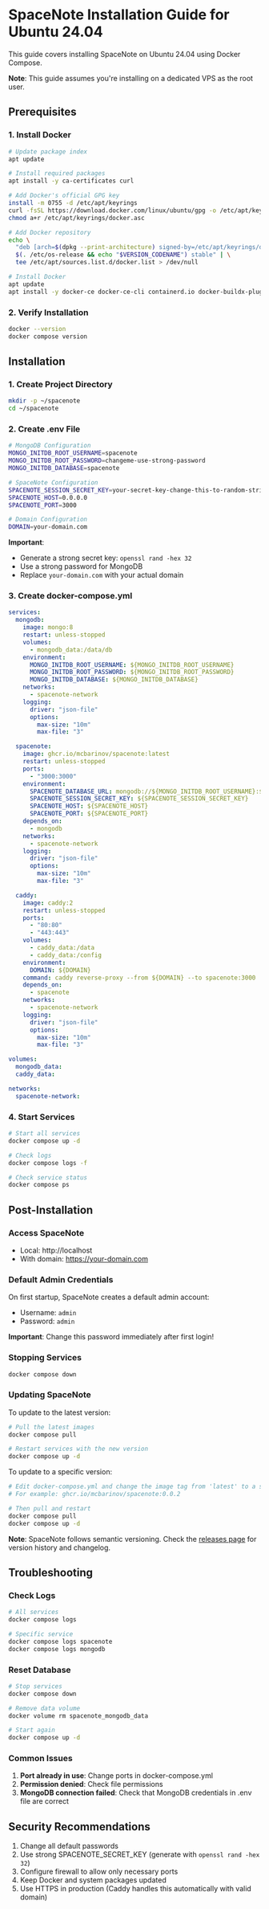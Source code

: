 # SpaceNote Installation Guide for Ubuntu 24.04

This guide covers installing SpaceNote on Ubuntu 24.04 using Docker Compose.

**Note**: This guide assumes you're installing on a dedicated VPS as the root user.

## Prerequisites

### 1. Install Docker

```bash
# Update package index
apt update

# Install required packages
apt install -y ca-certificates curl

# Add Docker's official GPG key
install -m 0755 -d /etc/apt/keyrings
curl -fsSL https://download.docker.com/linux/ubuntu/gpg -o /etc/apt/keyrings/docker.asc
chmod a+r /etc/apt/keyrings/docker.asc

# Add Docker repository
echo \
  "deb [arch=$(dpkg --print-architecture) signed-by=/etc/apt/keyrings/docker.asc] https://download.docker.com/linux/ubuntu \
  $(. /etc/os-release && echo "$VERSION_CODENAME") stable" | \
  tee /etc/apt/sources.list.d/docker.list > /dev/null

# Install Docker
apt update
apt install -y docker-ce docker-ce-cli containerd.io docker-buildx-plugin docker-compose-plugin
```

### 2. Verify Installation

```bash
docker --version
docker compose version
```

## Installation

### 1. Create Project Directory

```bash
mkdir -p ~/spacenote
cd ~/spacenote
```

### 2. Create .env File

```bash
# MongoDB Configuration
MONGO_INITDB_ROOT_USERNAME=spacenote
MONGO_INITDB_ROOT_PASSWORD=changeme-use-strong-password
MONGO_INITDB_DATABASE=spacenote

# SpaceNote Configuration
SPACENOTE_SESSION_SECRET_KEY=your-secret-key-change-this-to-random-string
SPACENOTE_HOST=0.0.0.0
SPACENOTE_PORT=3000

# Domain Configuration
DOMAIN=your-domain.com
```

**Important**: 
- Generate a strong secret key: `openssl rand -hex 32`
- Use a strong password for MongoDB
- Replace `your-domain.com` with your actual domain

### 3. Create docker-compose.yml

```yaml
services:
  mongodb:
    image: mongo:8
    restart: unless-stopped
    volumes:
      - mongodb_data:/data/db
    environment:
      MONGO_INITDB_ROOT_USERNAME: ${MONGO_INITDB_ROOT_USERNAME}
      MONGO_INITDB_ROOT_PASSWORD: ${MONGO_INITDB_ROOT_PASSWORD}
      MONGO_INITDB_DATABASE: ${MONGO_INITDB_DATABASE}
    networks:
      - spacenote-network
    logging:
      driver: "json-file"
      options:
        max-size: "10m"
        max-file: "3"

  spacenote:
    image: ghcr.io/mcbarinov/spacenote:latest
    restart: unless-stopped
    ports:
      - "3000:3000"
    environment:
      SPACENOTE_DATABASE_URL: mongodb://${MONGO_INITDB_ROOT_USERNAME}:${MONGO_INITDB_ROOT_PASSWORD}@mongodb:27017/${MONGO_INITDB_DATABASE}?authSource=admin
      SPACENOTE_SESSION_SECRET_KEY: ${SPACENOTE_SESSION_SECRET_KEY}
      SPACENOTE_HOST: ${SPACENOTE_HOST}
      SPACENOTE_PORT: ${SPACENOTE_PORT}
    depends_on:
      - mongodb
    networks:
      - spacenote-network
    logging:
      driver: "json-file"
      options:
        max-size: "10m"
        max-file: "3"

  caddy:
    image: caddy:2
    restart: unless-stopped
    ports:
      - "80:80"
      - "443:443"
    volumes:
      - caddy_data:/data
      - caddy_data:/config
    environment:
      DOMAIN: ${DOMAIN}
    command: caddy reverse-proxy --from ${DOMAIN} --to spacenote:3000
    depends_on:
      - spacenote
    networks:
      - spacenote-network
    logging:
      driver: "json-file"
      options:
        max-size: "10m"
        max-file: "3"

volumes:
  mongodb_data:
  caddy_data:

networks:
  spacenote-network:
```

### 4. Start Services

```bash
# Start all services
docker compose up -d

# Check logs
docker compose logs -f

# Check service status
docker compose ps
```

## Post-Installation

### Access SpaceNote

- Local: http://localhost
- With domain: https://your-domain.com

### Default Admin Credentials

On first startup, SpaceNote creates a default admin account:
- Username: `admin`
- Password: `admin`

**Important**: Change this password immediately after first login!

### Stopping Services

```bash
docker compose down
```

### Updating SpaceNote

To update to the latest version:

```bash
# Pull the latest images
docker compose pull

# Restart services with the new version
docker compose up -d
```

To update to a specific version:

```bash
# Edit docker-compose.yml and change the image tag from 'latest' to a specific version
# For example: ghcr.io/mcbarinov/spacenote:0.0.2

# Then pull and restart
docker compose pull
docker compose up -d
```

**Note**: SpaceNote follows semantic versioning. Check the [releases page](https://github.com/mcbarinov/spacenote/releases) for version history and changelog.

## Troubleshooting

### Check Logs

```bash
# All services
docker compose logs

# Specific service
docker compose logs spacenote
docker compose logs mongodb
```

### Reset Database

```bash
# Stop services
docker compose down

# Remove data volume
docker volume rm spacenote_mongodb_data

# Start again
docker compose up -d
```

### Common Issues

1. **Port already in use**: Change ports in docker-compose.yml
2. **Permission denied**: Check file permissions
3. **MongoDB connection failed**: Check that MongoDB credentials in .env file are correct

## Security Recommendations

1. Change all default passwords
2. Use strong SPACENOTE_SECRET_KEY (generate with `openssl rand -hex 32`)
3. Configure firewall to allow only necessary ports
4. Keep Docker and system packages updated
5. Use HTTPS in production (Caddy handles this automatically with valid domain)